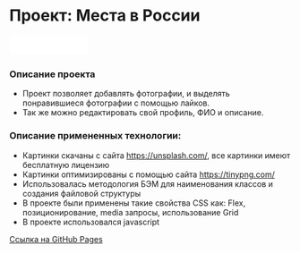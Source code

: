 # Проект: Места в России
![avatar](./src/images/logo.png)
### Описание проекта
* Проект позволяет добавлять фотографии, и выделять понравившиеся фотографии с помощью лайков.
* Так же можно редактировать свой профиль, ФИО и описание.
### Описание примененных технологии:
* Картинки скачаны с сайта https://unsplash.com/, все картинки имеют бесплатную лицензию
* Картинки оптимизированы с помощью сайта https://tinypng.com/
* Использовалась методология БЭМ для наименования классов и создания файловой структуры
* В проекте были применены такие свойства CSS как: Flex, позиционирование, media запросы, использование Grid
* В проекте использовался javascript


[Ссылка на GitHub Pages](https://valera-kondratovich.github.io/mesto/)